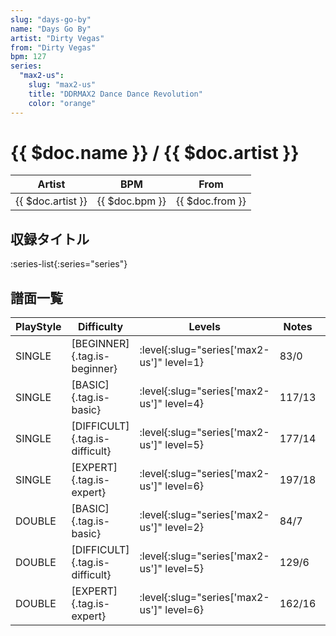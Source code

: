 ```yaml
---
slug: "days-go-by"
name: "Days Go By"
artist: "Dirty Vegas"
from: "Dirty Vegas"
bpm: 127
series:
  "max2-us":
    slug: "max2-us"
    title: "DDRMAX2 Dance Dance Revolution"
    color: "orange"
---
```


# {{ $doc.name }} / {{ $doc.artist }}

|Artist|BPM|From|
|------|---|----|
|{{ $doc.artist }}|{{ $doc.bpm }}|{{ $doc.from }}|

## 収録タイトル

:series-list{:series="series"}

## 譜面一覧

|PlayStyle|Difficulty|Levels|Notes|Movie|
|---------|----------|------|-----|-----|
|SINGLE|[BEGINNER]{.tag.is-beginner}|:level{:slug="series['max2-us']" level=1}|83/0||
|SINGLE|[BASIC]{.tag.is-basic}|:level{:slug="series['max2-us']" level=4}|117/13||
|SINGLE|[DIFFICULT]{.tag.is-difficult}|:level{:slug="series['max2-us']" level=5}|177/14||
|SINGLE|[EXPERT]{.tag.is-expert}|:level{:slug="series['max2-us']" level=6}|197/18||
|DOUBLE|[BASIC]{.tag.is-basic}|:level{:slug="series['max2-us']" level=2}|84/7||
|DOUBLE|[DIFFICULT]{.tag.is-difficult}|:level{:slug="series['max2-us']" level=5}|129/6||
|DOUBLE|[EXPERT]{.tag.is-expert}|:level{:slug="series['max2-us']" level=6}|162/16||
